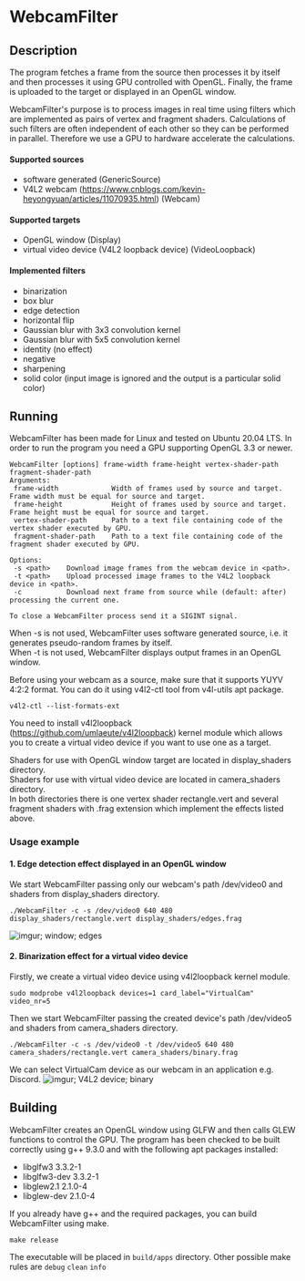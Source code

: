 # WebcamFilter
## Description
The program fetches a frame from the source then processes it by itself and then processes it using GPU controlled with OpenGL. Finally, the frame is uploaded to the target or displayed in an OpenGL window.

WebcamFilter's purpose is to process images in real time using filters which are implemented as pairs of vertex and fragment shaders. Calculations of such filters are often independent of each other so they can be performed in parallel. Therefore we use a GPU to hardware accelerate the calculations.

#### Supported sources
- software generated (GenericSource)
- V4L2 webcam (https://www.cnblogs.com/kevin-heyongyuan/articles/11070935.html) (Webcam)

#### Supported targets
- OpenGL window (Display)
- virtual video device (V4L2 loopback device) (VideoLoopback)

#### Implemented filters
- binarization
- box blur
- edge detection
- horizontal flip
- Gaussian blur with 3x3 convolution kernel
- Gaussian blur with 5x5 convolution kernel
- identity (no effect)
- negative
- sharpening
- solid color (input image is ignored and the output is a particular solid color)

## Running
WebcamFilter has been made for Linux and tested on Ubuntu 20.04 LTS. In order to run the program you need a GPU supporting OpenGL 3.3 or newer.
```
WebcamFilter [options] frame-width frame-height vertex-shader-path fragment-shader-path
Arguments:
 frame-width             Width of frames used by source and target. Frame width must be equal for source and target.
 frame-height            Height of frames used by source and target. Frame height must be equal for source and target.
 vertex-shader-path      Path to a text file containing code of the vertex shader executed by GPU.
 fragment-shader-path    Path to a text file containing code of the fragment shader executed by GPU.

Options:
 -s <path>    Download image frames from the webcam device in <path>.
 -t <path>    Upload processed image frames to the V4L2 loopback device in <path>.
 -c           Download next frame from source while (default: after) processing the current one.
 
To close a WebcamFilter process send it a SIGINT signal.
```

When -s is not used, WebcamFilter uses software generated source, i.e. it generates pseudo-random frames by itself.  
When -t is not used, WebcamFilter displays output frames in an OpenGL window.

Before using your webcam as a source, make sure that it supports YUYV 4:2:2 format. You can do it using v4l2-ctl tool from v4l-utils apt package.
```
v4l2-ctl --list-formats-ext
```

You need to install v4l2loopback (https://github.com/umlaeute/v4l2loopback) kernel module which allows you to create a virtual video device if you want to use one as a target.

Shaders for use with OpenGL window target are located in display_shaders directory.  
Shaders for use with virtual video device are located in camera_shaders directory.  
In both directories there is one vertex shader rectangle.vert and several fragment shaders with .frag extension which implement the effects listed above.

### Usage example
#### 1. Edge detection effect displayed in an OpenGL window
We start WebcamFilter passing only our webcam's path /dev/video0 and shaders from display_shaders directory.
```
./WebcamFilter -c -s /dev/video0 640 480 display_shaders/rectangle.vert display_shaders/edges.frag
```
![imgur; window; edges](https://i.imgur.com/KuSvVRQ.png)

#### 2. Binarization effect for a virtual video device
Firstly, we create a virtual video device using v4l2loopback kernel module.
```
sudo modprobe v4l2loopback devices=1 card_label="VirtualCam" video_nr=5
```
Then we start WebcamFilter passing the created device's path /dev/video5 and shaders from camera_shaders directory.
```
./WebcamFilter -c -s /dev/video0 -t /dev/video5 640 480 camera_shaders/rectangle.vert camera_shaders/binary.frag
```
We can select VirtualCam device as our webcam in an application e.g. Discord.
![imgur; V4L2 device; binary](https://i.imgur.com/3AFU7ce.png)

## Building
WebcamFilter creates an OpenGL window using GLFW and then calls GLEW functions to control the GPU. The program has been checked to be built correctly using g++ 9.3.0 and with the following apt packages installed:
- libglfw3 3.3.2-1
- libglfw3-dev 3.3.2-1
- libglew2.1 2.1.0-4
- libglew-dev 2.1.0-4

If you already have g++ and the required packages, you can build WebcamFilter using make.
```
make release
```
The executable will be placed in ```build/apps``` directory. Other possible make rules are ```debug``` ```clean``` ```info```
